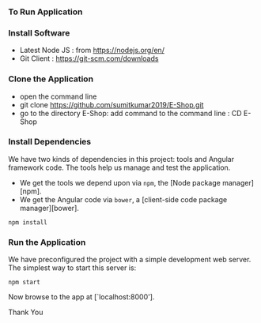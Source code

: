 ### To Run Application

### Install Software

* Latest Node JS : from https://nodejs.org/en/
* Git Client : https://git-scm.com/downloads


### Clone the Application

* open the command line
* git clone https://github.com/sumitkumar2019/E-Shop.git
* go to the directory E-Shop: add command to the command line : CD E-Shop


### Install Dependencies

We have two kinds of dependencies in this project: tools and Angular framework code. The tools help
us manage and test the application.

* We get the tools we depend upon via `npm`, the [Node package manager][npm].
* We get the Angular code via `bower`, a [client-side code package manager][bower].

```
npm install
```

### Run the Application


We have preconfigured the project with a simple development web server. The simplest way to start
this server is:

```
npm start
```

Now browse to the app at [`localhost:8000'].


Thank You